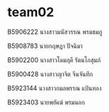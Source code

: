 # team02
B5906222 นางสาวมนัสวรรณ  พรมชมภู

B5908783 นายกฤษฎา ปัจฉิมา

B5902200 นางสาวโดมฤดี รัตนโกสุมภ์

B5900428 นางสาวญาจิต จีนจันทึก

B5923144 นางสาวกมลพรรณ  แป้นทอง

B5923403 นายพยัคฆ์ พรมนอก
